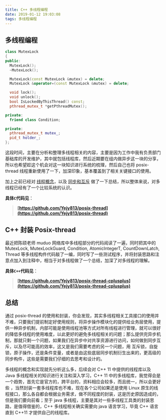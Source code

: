 ```yaml
---
title: C++ 多线程编程
date: 2019-01-12 19:03:08
tags: 多线程编程
---
```

## 多线程编程
```C++
class MutexLock
{
public:
  MutexLock();
  ~MutexLock();

  MutexLock(const MutexLock &mutex) = delete;
  MutexLock &operator=(const MutexLock &mutex) = delete;

  void lock();
  void unlock();
  bool IsLockedByThisThread() const;
  pthread_mutex_t *getPthreadMutex();

private:
  friend class Condition;

private:
  pthread_mutex_t mutex_;
  pid_t holder_;
};
```

这段时间，主要在分析和整理多线程相关的内容，主要是因为工作中我有负责部门基础库的开发维护，其中就包括线程库，然后近期要在组内做异步这一块的分享，所以也希望趁这个机会对这一块知识进行系统的梳理，然后自己也将 posix-thread 线程重新使用了一下，加深印象，基本覆盖到了相关关键接口的使用。
<!-- more -->
加上之前已经对 [线程概念](http://mikeblog.top/2018/11/09/%E6%93%8D%E4%BD%9C%E7%B3%BB%E7%BB%9F-%E7%BA%BF%E7%A8%8B%E6%A6%82%E8%BF%B0-2018-11-9/)，以及 [同步和互斥](http://mikeblog.top/2018/11/18/%E6%93%8D%E4%BD%9C%E7%B3%BB%E7%BB%9F-%E8%BF%9B%E7%A8%8B%E4%BA%92%E6%96%A5%E5%92%8C%E5%90%8C%E6%AD%A5-2018-11-18/) 做了一下总结，所以整体来说，对多线程已经有了一个比较系统的认识。

**具体`C`代码见**：
> **[https://github.com/Yejy813/posix-thread](https://github.com/Yejy813/posix-thread)** 

## C++ 封装 Posix-thread
最近把陈硕老师 muduo 网络库中多线程部分的代码阅读了一遍，同时把其中的 MutexLock, MutexLockGuard, Condition, AtomicIntegerT, CountDownLatch, Thread 等多线程构件代码敲了一编，同时写了一些测试程序，并将封装思路和注意点加入到注释中，相当于对多线程做了一个总结，加深了对多线程的理解。

**具体`C++`代码见**：
> **[https://github.com/Yejy813/posix-thread-cplusplus](https://github.com/Yejy813/posix-thread-cplusplus)**


## 总结
通过 posix-thread 的使用和封装，你会发现，其实多线程相关工具接口的使用并不难，只要我们提前制定好使用规则，将异步操作模块化的提供给业务层使用，提供一种异步机制，内部可能是使用线程池等方式对所有线程进行管理，就可以很好的降低多线程的使用难度，以此更好的避免多线程相关的问题；那么提供完异步机制，那就只剩一个问题，如果我们在异步中对共享资源进行访问，如何做到同步互斥，以及尽可能高的效率，这又是我们需要考虑的另一个问题，用 互斥锁，自旋锁，原子操作，还是条件变量，或者是由这些底层同步机制衍生出来的，更高级的同步构件，这些是需要我们仔细的去思考和设计的。

多线程的概念和实现就先分析这么多，后续会对 C++ 11 中提供的线程库以及 Java 多线程相关的知识进行关注和深入学习，C++ 11 中的多线程库，我觉得会是一个趋势，首先它是官方的，跨平台的，资料相应会较多，而且统一，所以会更好些 ，当然封装一套多线程库也不难，现在各个公司如果还是使用 Linux 原生的线程接口，那么各自都会根据业务需求，做不同程度的封装，这是历史原因造成的，但是我们要向前看；至于 java 多线程，主要是其对一些多线程工具类的封装思路，是值得借鉴的，C++ 多线程相关确实需要向 java 语言学习，毕竟 C++ 语言直到 C++11 才提供自己的线程库。